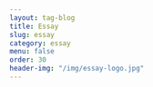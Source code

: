 ```yaml
---
layout: tag-blog
title: Essay
slug: essay
category: essay
menu: false
order: 30
header-img: "/img/essay-logo.jpg"
---
```

